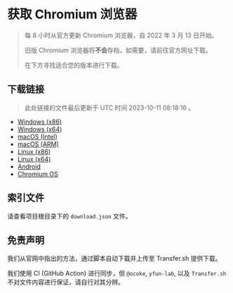 # 获取 Chromium 浏览器

> 每 8 小时从官方更新 Chromium 浏览器，自 2022 年 3 月 13 日开始。
> 
> 旧版 Chromium 浏览器将**不会**存档，如需要，请前往官方网址下载。
>
> 在下方寻找适合您的版本进行下载。

## 下载链接

> 此处链接的文件最后更新于 UTC 时间 2023-10-11 08:18:16
。

- [Windows (x86)](https://transfer.sh/0R8uKTptq3/Win.zip)
- [Windows (x64)](https://transfer.sh/oIRxgbYFjK/Win_x64.zip)
- [macOS (Intel)](https://transfer.sh/p1HKpxBXVp/Mac.zip)
- [macOS (ARM)](https://transfer.sh/HPRvfp3o8e/Mac_Arm.zip)
- [Linux (x86)](https://transfer.sh/XiauX4e8wP/Linux.zip)
- [Linux (x64)](https://transfer.sh/WKuob5uUEj/Linux_x64.zip)
- [Android](https://transfer.sh/qa7MSjiB5c/Android.zip)
- [Chromium OS](https://transfer.sh/qLBysarmkW/Linux_ChromiumOS_Full.zip)

## 索引文件

请查看项目根目录下的 `download.json` 文件。

## 免责声明

我们从官网中指出的方法，通过脚本自动下载并上传至 Transfer.sh 提供下载。

我们使用 CI (GitHub Action) 进行同步，但 `@ocoke`, `yfun-lab`, 以及 `Transfer.sh` 不对文件内容进行保证，请自行对其分辨。

